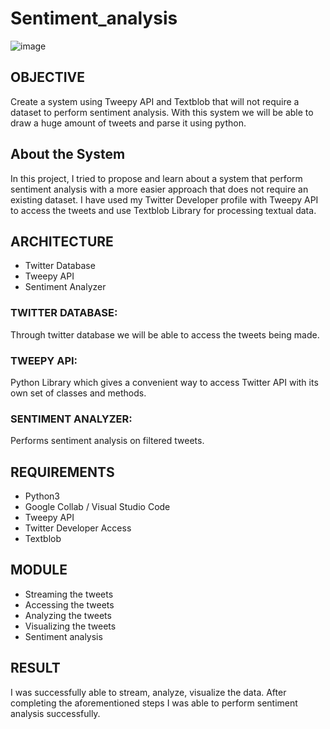 # Sentiment_analysis
![image](https://user-images.githubusercontent.com/93571457/196149867-63986c1c-9f25-4640-a470-a3721d554301.png)

## OBJECTIVE
Create a system using Tweepy API and Textblob that will not require a dataset to perform sentiment analysis. With this system we will be able to draw a huge amount of tweets and parse it using python.

## About the System
In this project, I tried to propose and learn about a system that perform sentiment analysis with a more easier approach that does not require an existing dataset.
I have used my Twitter Developer profile with Tweepy API to access the tweets and use Textblob Library for processing textual data.

## ARCHITECTURE
- Twitter Database
- Tweepy API
- Sentiment Analyzer

###  TWITTER DATABASE:
Through twitter database we will be able to access the tweets being made.

### TWEEPY API:
Python Library which gives a convenient way to access Twitter API with its own set of classes and methods.

### SENTIMENT ANALYZER:
Performs sentiment analysis on filtered tweets.

## REQUIREMENTS
- Python3
- Google Collab / Visual Studio Code 
- Tweepy API
- Twitter Developer Access
- Textblob

## MODULE
- Streaming the tweets
- Accessing the tweets
- Analyzing the tweets
- Visualizing the tweets
- Sentiment analysis

## RESULT
I was successfully able to stream, analyze, visualize the data. After completing the aforementioned steps I was
able to perform sentiment analysis successfully.



